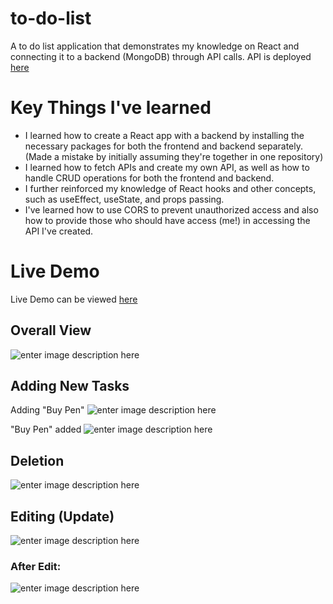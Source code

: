 # to-do-list

A to do list application that demonstrates my knowledge on React and connecting it to a backend (MongoDB) through API calls. API is deployed [here](https://github.com/ziwei531/rest-to-do-list)

# Key Things I've learned

-   I learned how to create a React app with a backend by installing the necessary packages for both the frontend and backend separately. (Made a mistake by initially assuming they're together in one repository)
-   I learned how to fetch APIs and create my own API, as well as how to handle CRUD operations for both the frontend and backend.
-   I further reinforced my knowledge of React hooks and other concepts, such as useEffect, useState, and props passing.
- I've learned how to use CORS to prevent unauthorized access and also how to provide those who should have access (me!) in accessing the API I've created. 

# Live Demo
Live Demo can be viewed [here](https://to-do-list-ziwei531.vercel.app/)

## Overall View
![enter image description here](https://i.imgur.com/Ymi7ohv.png)

## Adding New Tasks
Adding "Buy Pen"
![enter image description here](https://i.imgur.com/bbrKw3j.png)

"Buy Pen" added
![enter image description here](https://i.imgur.com/9Yg0uJy.png)
## Deletion
![enter image description here](https://i.imgur.com/TVyUsPb.png)

## Editing (Update)
![enter image description here](https://i.imgur.com/m5UbNPO.png)
### After Edit: 
![enter image description here](https://i.imgur.com/UQZ2QsI.png)

